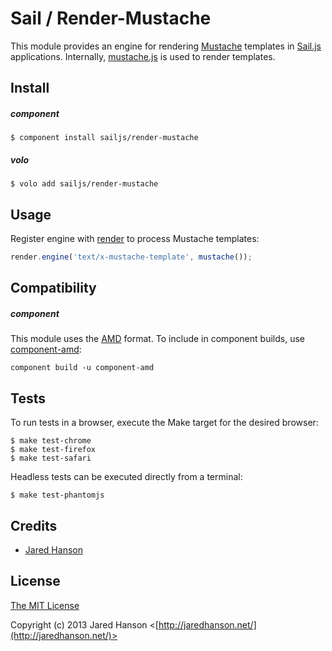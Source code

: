 # Sail / Render-Mustache

This module provides an engine for rendering [Mustache](http://mustache.github.com/)
templates in [Sail.js](https://github.com/sailjs/sail) applications.  Internally,
[mustache.js](https://github.com/janl/mustache.js) is used to render templates.

## Install

##### component

    $ component install sailjs/render-mustache

##### volo

    $ volo add sailjs/render-mustache

## Usage

Register engine with [render](https://github.com/sailjs/render) to process
Mustache templates:

```javascript
render.engine('text/x-mustache-template', mustache());
```

## Compatibility

##### component

This module uses the [AMD](https://github.com/amdjs/amdjs-api) format.  To
include in component builds, use [component-amd](https://github.com/jaredhanson/component-amd):

    component build -u component-amd

## Tests

To run tests in a browser, execute the Make target for the desired browser:

    $ make test-chrome
    $ make test-firefox
    $ make test-safari
    
Headless tests can be executed directly from a terminal:
    
    $ make test-phantomjs

## Credits

  - [Jared Hanson](http://github.com/jaredhanson)

## License

[The MIT License](http://opensource.org/licenses/MIT)

Copyright (c) 2013 Jared Hanson <[http://jaredhanson.net/](http://jaredhanson.net/)>
